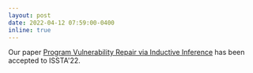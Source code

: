 ```yaml
---
layout: post
date: 2022-04-12 07:59:00-0400
inline: true
---
```


Our paper [Program Vulnerability Repair via Inductive Inference](assets/pdf/vulnfix.pdf) has been accepted to ISSTA'22.
